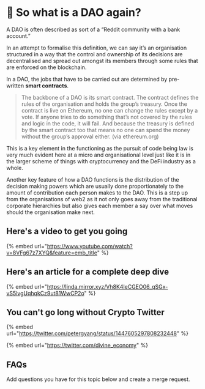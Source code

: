# 🤔 So what is a DAO again?

A DAO is often described as sort of a “Reddit community with a bank account.”

In an attempt to formalise this definition, we can say it’s an organisation structured in a way that the control and ownership of its decisions are decentralised and spread out amongst its members through some rules that are enforced on the blockchain.

In a DAO, the jobs that have to be carried out are determined by pre-written **smart contracts**.

>The backbone of a DAO is its smart contract. The contract defines the rules of the organisation and holds the group’s treasury. Once the contract is live on Ethereum, no one can change the rules except by a vote. If anyone tries to do something that’s not covered by the rules and logic in the code, it will fail. And because the treasury is defined by the smart contract too that means no one can spend the money without the group’s approval either. (via ethereum.org)

This is a key element in the functioning as the pursuit of code being law is very much evident here at a micro and organisational level just like it is in the larger scheme of things with cryptocurrency and the DeFi industry as a whole.

Another key feature of how a DAO functions is the distribution of the decision making powers which are usually done proportionately to the amount of contribution each person makes to the DAO. This is a step up from the organisations of web2 as it not only goes away from the traditional corporate hierarchies but also gives each member a say over what moves should the organisation make next.

## Here's a video to get you going

{% embed url="https://www.youtube.com/watch?v=8VFg67z7XYQ&feature=emb_title" %}

## Here's an article for a complete deep dive

{% embed url="https://linda.mirror.xyz/Vh8K4leCGEO06_qSGx-vS5lvgUqhqkCz9ut81WwCP2o" %}

## You can't go long without Crypto Twitter

{% embed url="https://twitter.com/petergyang/status/1447605297808232448" %}

{% embed url="https://twitter.com/divine_economy" %}

## FAQs

Add questions you have for this topic below and create a merge request.